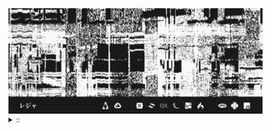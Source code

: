 <img src="./banner.png">
<details><summary> :: </summary>
<!--START_SECTION:waka-->

```
From: 09 August 2024 - To: 02 October 2024

Total Time: 199 hrs 58 mins

Python                     83 hrs 18 mins  //////////---------------   38.08 %
YAML                       42 hrs 51 mins  /////--------------------   19.60 %
JavaScript                 36 hrs 4 mins   ////---------------------   16.49 %
Other                      18 hrs 46 mins  //-----------------------   08.58 %
```

<!--END_SECTION:waka-->
</details>
